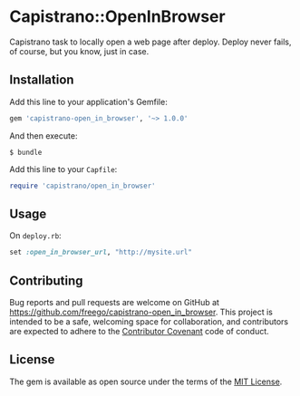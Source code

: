 # Capistrano::OpenInBrowser

Capistrano task to locally open a web page after deploy.
Deploy never fails, of course, but you know, just in case.

## Installation

Add this line to your application's Gemfile:

```ruby
gem 'capistrano-open_in_browser', '~> 1.0.0'
```

And then execute:

    $ bundle

Add this line to your `Capfile`:

```ruby
require 'capistrano/open_in_browser'
```

## Usage

On `deploy.rb`:
```ruby
set :open_in_browser_url, "http://mysite.url"
```

## Contributing

Bug reports and pull requests are welcome on GitHub at https://github.com/freego/capistrano-open_in_browser. This project is intended to be a safe, welcoming space for collaboration, and contributors are expected to adhere to the [Contributor Covenant](contributor-covenant.org) code of conduct.

## License

The gem is available as open source under the terms of the [MIT License](http://opensource.org/licenses/MIT).
